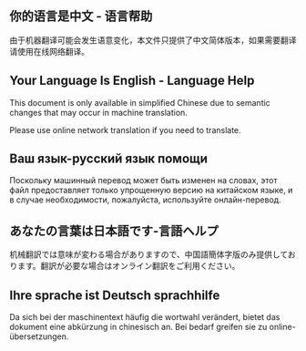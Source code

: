 ## 你的语言是中文 - 语言帮助

由于机器翻译可能会发生语意变化，本文件只提供了中文简体版本，如果需要翻译请使用在线网络翻译。

## Your Language Is English - Language Help

This document is only available in simplified Chinese due to semantic changes that may occur in machine translation.

Please use online network translation if you need to translate.

## Ваш язык-русский язык помощи
Поскольку машинный перевод может быть изменен на словах,
этот файл предоставляет только упрощенную версию на китайском языке,
и в случае необходимости, пожалуйста, используйте онлайн-перевод.

## あなたの言葉は日本語です-言語ヘルプ

机械翻訳では意味が変わる場合がありますので、中国語簡体字版のみ提供しております。翻訳が必要な場合はオンライン翻訳をご利用ください。

## Ihre sprache ist Deutsch sprachhilfe
Da sich bei der maschinentext häufig die wortwahl verändert, bietet das dokument eine abkürzung in chinesisch an. Bei bedarf greifen sie zu online-übersetzungen.

